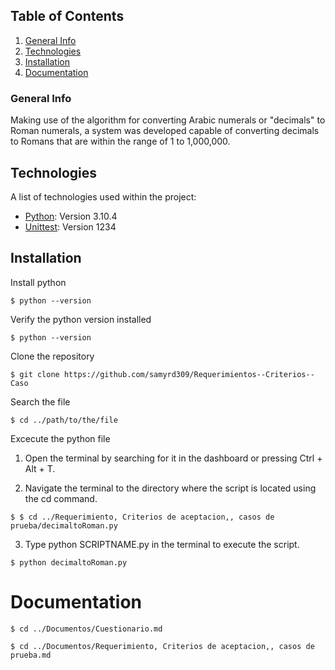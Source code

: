 ## Table of Contents
1. [General Info](#general-info)
2. [Technologies](#technologies)
3. [Installation](#installation)
4. [Documentation](#documentation)

### General Info
Making use of the algorithm for converting Arabic numerals or "decimals" to Roman numerals, a system was developed capable of converting decimals to Romans that are within the range of 1 to 1,000,000.
## Technologies

A list of technologies used within the project:
* [Python](https://www.python.org): Version 3.10.4 
* [Unittest](https://example.com): Version 1234
## Installation


Install python
```
$ python --version

```
Verify the python version installed
```
$ python --version
```
Clone the repository
```
$ git clone https://github.com/samyrd309/Requerimientos--Criterios--Caso
```
Search the file

```
$ cd ../path/to/the/file
```
Excecute the python file
1. Open the terminal by searching for it in the dashboard or pressing Ctrl + Alt + T.

2. Navigate the terminal to the directory where the script is located using the cd command.
```
$ $ cd ../Requerimiento, Criterios de aceptacion,, casos de prueba/decimaltoRoman.py
```
3. Type python SCRIPTNAME.py in the terminal to execute the script.
```
$ python decimaltoRoman.py
```

# Documentation

```
$ cd ../Documentos/Cuestionario.md
```
```
$ cd ../Documentos/Requerimiento, Criterios de aceptacion,, casos de prueba.md
```

